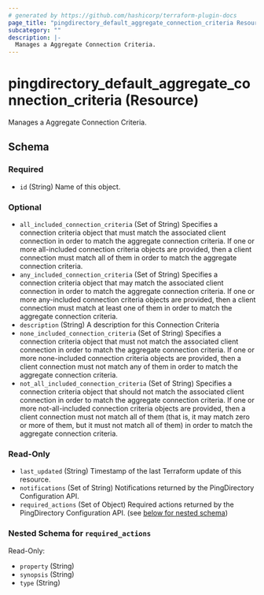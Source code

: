 ```yaml
---
# generated by https://github.com/hashicorp/terraform-plugin-docs
page_title: "pingdirectory_default_aggregate_connection_criteria Resource - terraform-provider-pingdirectory"
subcategory: ""
description: |-
  Manages a Aggregate Connection Criteria.
---
```


# pingdirectory_default_aggregate_connection_criteria (Resource)

Manages a Aggregate Connection Criteria.



<!-- schema generated by tfplugindocs -->
## Schema

### Required

- `id` (String) Name of this object.

### Optional

- `all_included_connection_criteria` (Set of String) Specifies a connection criteria object that must match the associated client connection in order to match the aggregate connection criteria. If one or more all-included connection criteria objects are provided, then a client connection must match all of them in order to match the aggregate connection criteria.
- `any_included_connection_criteria` (Set of String) Specifies a connection criteria object that may match the associated client connection in order to match the aggregate connection criteria. If one or more any-included connection criteria objects are provided, then a client connection must match at least one of them in order to match the aggregate connection criteria.
- `description` (String) A description for this Connection Criteria
- `none_included_connection_criteria` (Set of String) Specifies a connection criteria object that must not match the associated client connection in order to match the aggregate connection criteria. If one or more none-included connection criteria objects are provided, then a client connection must not match any of them in order to match the aggregate connection criteria.
- `not_all_included_connection_criteria` (Set of String) Specifies a connection criteria object that should not match the associated client connection in order to match the aggregate connection criteria. If one or more not-all-included connection criteria objects are provided, then a client connection must not match all of them (that is, it may match zero or more of them, but it must not match all of them) in order to match the aggregate connection criteria.

### Read-Only

- `last_updated` (String) Timestamp of the last Terraform update of this resource.
- `notifications` (Set of String) Notifications returned by the PingDirectory Configuration API.
- `required_actions` (Set of Object) Required actions returned by the PingDirectory Configuration API. (see [below for nested schema](#nestedatt--required_actions))

<a id="nestedatt--required_actions"></a>
### Nested Schema for `required_actions`

Read-Only:

- `property` (String)
- `synopsis` (String)
- `type` (String)


